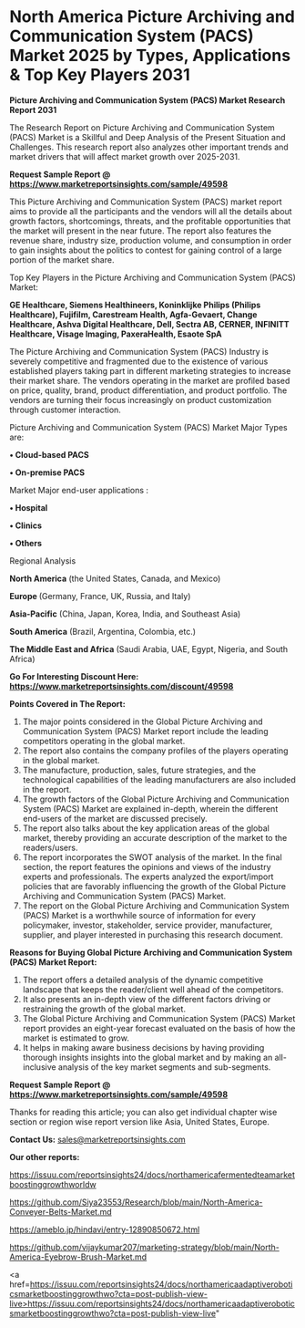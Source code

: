 # North America Picture Archiving and Communication System (PACS) Market 2025 by Types, Applications & Top Key Players 2031

<strong>Picture Archiving and Communication System (PACS) Market Research Report 2031</strong>

The Research Report on Picture Archiving and Communication System (PACS) Market is a Skillful and Deep Analysis of the Present Situation and Challenges. This research report also analyzes other important trends and market drivers that will affect market growth over 2025-2031.

<strong>Request Sample Report @ <a href=https://www.marketreportsinsights.com/sample/49598>https://www.marketreportsinsights.com/sample/49598</a></strong>

This Picture Archiving and Communication System (PACS) market report aims to provide all the participants and the vendors will all the details about growth factors, shortcomings, threats, and the profitable opportunities that the market will present in the near future. The report also features the revenue share, industry size, production volume, and consumption in order to gain insights about the politics to contest for gaining control of a large portion of the market share.

Top Key Players in the Picture Archiving and Communication System (PACS) Market:

<strong>GE Healthcare, Siemens Healthineers, Koninklijke Philips (Philips Healthcare), Fujifilm, Carestream Health, Agfa-Gevaert, Change Healthcare, Ashva Digital Healthcare, Dell, Sectra AB, CERNER, INFINITT Healthcare, Visage Imaging, PaxeraHealth, Esaote SpA</strong>

The Picture Archiving and Communication System (PACS) Industry is severely competitive and fragmented due to the existence of various established players taking part in different marketing strategies to increase their market share. The vendors operating in the market are profiled based on price, quality, brand, product differentiation, and product portfolio. The vendors are turning their focus increasingly on product customization through customer interaction.

Picture Archiving and Communication System (PACS) Market Major Types are:

<strong>•  Cloud-based PACS

•  On-premise PACS</strong>

Market Major end-user applications :

<strong>•  Hospital

•  Clinics

•  Others</strong>

Regional Analysis

</u><strong><b>North America</b></strong> (the United States, Canada, and Mexico)

<strong><b>Europe </b></strong>(Germany, France, UK, Russia, and Italy)

<strong><b>Asia-Pacific</b></strong> (China, Japan, Korea, India, and Southeast Asia)

<strong><b>South America</b></strong> (Brazil, Argentina, Colombia, etc.)

<strong><b>The Middle East and Africa</b></strong> (Saudi Arabia, UAE, Egypt, Nigeria, and South Africa)

<strong>Go For Interesting Discount Here: <a href=https://www.marketreportsinsights.com/discount/49598>https://www.marketreportsinsights.com/discount/49598</a></strong>

<strong>Points Covered in The Report:</strong>
<ol>
  <li>The major points considered in the Global Picture Archiving and Communication System (PACS) Market report include the leading competitors operating in the global market.</li>
  <li>The report also contains the company profiles of the players operating in the global market.</li>
  <li>The manufacture, production, sales, future strategies, and the technological capabilities of the leading manufacturers are also included in the report.</li>
  <li>The growth factors of the Global Picture Archiving and Communication System (PACS) Market are explained in-depth, wherein the different end-users of the market are discussed precisely.</li>
  <li>The report also talks about the key application areas of the global market, thereby providing an accurate description of the market to the readers/users.</li>
  <li>The report incorporates the SWOT analysis of the market. In the final section, the report features the opinions and views of the industry experts and professionals. The experts analyzed the export/import policies that are favorably influencing the growth of the Global Picture Archiving and Communication System (PACS) Market.</li>
  <li>The report on the Global Picture Archiving and Communication System (PACS) Market is a worthwhile source of information for every policymaker, investor, stakeholder, service provider, manufacturer, supplier, and player interested in purchasing this research document.</li>
</ol>
<strong>Reasons for Buying Global Picture Archiving and Communication System (PACS) Market Report:</strong>

<ol>
  <li>The report offers a detailed analysis of the dynamic competitive landscape that keeps the reader/client well ahead of the competitors.</li>
  <li>It also presents an in-depth view of the different factors driving or restraining the growth of the global market.</li>
  <li>The Global Picture Archiving and Communication System (PACS) Market report provides an eight-year forecast evaluated on the basis of how the market is estimated to grow.</li>
  <li>It helps in making aware business decisions by having providing thorough insights insights into the global market and by making an all-inclusive analysis of the key market segments and sub-segments.</li>
</ol>
<strong>Request Sample Report @ <a href=https://www.marketreportsinsights.com/sample/49598>https://www.marketreportsinsights.com/sample/49598</a></strong>


Thanks for reading this article; you can also get individual chapter wise section or region wise report version like Asia, United States, Europe.

<strong>Contact Us:</strong>
sales@marketreportsinsights.com

<strong>Our other reports:</strong>

<a href=https://issuu.com/reportsinsights24/docs/northamericafermentedteamarketboostinggrowthworldw>https://issuu.com/reportsinsights24/docs/northamericafermentedteamarketboostinggrowthworldw</a>

<a href=https://github.com/Siya23553/Research/blob/main/North-America-Conveyer-Belts-Market.md>https://github.com/Siya23553/Research/blob/main/North-America-Conveyer-Belts-Market.md</a>

<a href=https://ameblo.jp/hindavi/entry-12890850672.html>https://ameblo.jp/hindavi/entry-12890850672.html</a>

<a href=https://github.com/vijaykumar207/marketing-strategy/blob/main/North-America-Eyebrow-Brush-Market.md>https://github.com/vijaykumar207/marketing-strategy/blob/main/North-America-Eyebrow-Brush-Market.md</a>

<a href=https://issuu.com/reportsinsights24/docs/northamericaadaptiveroboticsmarketboostinggrowthwo?cta=post-publish-view-live>https://issuu.com/reportsinsights24/docs/northamericaadaptiveroboticsmarketboostinggrowthwo?cta=post-publish-view-live</a>"
